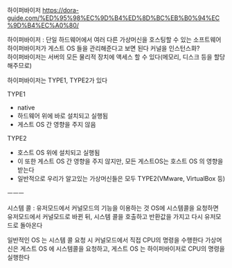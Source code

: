 하이퍼바이저
https://dora-guide.com/%ED%95%98%EC%9D%B4%ED%8D%BC%EB%B0%94%EC%9D%B4%EC%A0%80/

하이퍼바이저 : 단일 하드웨어에서 여러 다른 가상머신을 호스팅할 수 있는 소프트웨어
하이퍼바이저가 게스트 OS 들을 관리해준다고 보면 된다
커널을 인스턴스화?  
하이퍼바이저는 서버의 모든 물리적 장치에 액세스 할 수 있다(메모리, 디스크 등을 할당해주므로)  
 
하이퍼바이저는 TYPE1, TYPE2가 있다

TYPE1 
- native
- 하드웨어 위에 바로 설치되고 실행됨
- 게스트 OS 간 영향을 주지 않음

TYPE2
- 호스트 OS 위에 설치되고 실행됨
- 이 또한 게스트 OS 간 영향을 주지 않지만, 모든 게스트OS는 호스트 OS 의 영향을 받는다
- 일반적으로 우리가 알고있는 가상머신들은 모두 TYPE2(VMware, VirtualBox 등)

ㅡㅡㅡ

시스템 콜 : 
유저모드에서 커널모드의 기능을 이용하는 것
OS에 시스템콜을 요청하면 유저모드에서 커널모드로 바뀐 뒤, 시스템 콜을 호출하고 반환값을 가지고 다시 유저모드로 돌아온다

일반적인 OS 는 시스템 콜 요청 시 커널모드에서 직접 CPU의 명령을 수행한다
가상머신은 게스트 OS 에 시스템콜을 요청하고, 게스트 OS 는 하이퍼바이저로 CPU의 명령을 실행한다